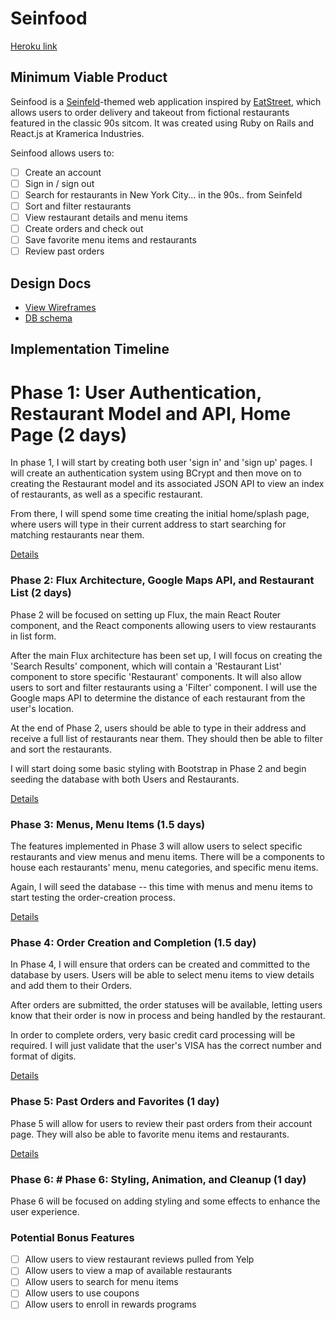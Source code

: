 # Seinfood

[Heroku link][heroku]

[heroku]: https://seinfood.herokuapp.com/

## Minimum Viable Product

Seinfood is a [Seinfeld][seinfeld]-themed web application inspired by
[EatStreet][eatstreet], which allows users to order delivery and takeout
from fictional restaurants featured in the classic 90s sitcom. It was
created using Ruby on Rails and React.js at Kramerica Industries.

Seinfood allows users to:

- [ ] Create an account
- [ ] Sign in / sign out
- [ ] Search for restaurants in New York City... in the 90s.. from Seinfeld
- [ ] Sort and filter restaurants
- [ ] View restaurant details and menu items
- [ ] Create orders and check out
- [ ] Save favorite menu items and restaurants
- [ ] Review past orders

[seinfeld]: https://en.wikipedia.org/wiki/Seinfeld
[eatstreet]: https://eatstreet.com/

## Design Docs
* [View Wireframes][view]
* [DB schema][schema]

[view]: ./docs/views.md
[schema]: ./docs/schema.md

## Implementation Timeline

# Phase 1: User Authentication, Restaurant Model and API, Home Page (2 days)

In phase 1, I will start by creating both user 'sign in' and 'sign up'
pages. I will create an authentication system using BCrypt and then move
on to creating the Restaurant model and its associated JSON API to view
an index of restaurants, as well as a specific restaurant.

From there, I will spend some time creating the initial home/splash
page, where users will type in their current address to start searching
for matching restaurants near them.

[Details][phase-one]

### Phase 2: Flux Architecture, Google Maps API, and Restaurant List (2 days)

Phase 2 will be focused on setting up Flux, the main React Router
component, and the React components allowing users to view restaurants
in list form.

After the main Flux architecture has been set up, I will focus on
creating the 'Search Results' component, which will contain a
'Restaurant List' component to store specific 'Restaurant' components.
It will also allow users to sort and filter restaurants using a
'Filter' component. I will use the Google maps API to determine the
distance of each restaurant from the user's location.

At the end of Phase 2, users should be able to type in their address
and receive a full list of restaurants near them. They should then be
able to filter and sort the restaurants.

I will start doing some basic styling with Bootstrap in Phase 2 and
begin seeding the database with both Users and Restaurants.

[Details][phase-two]

### Phase 3: Menus, Menu Items (1.5 days)

The features implemented in Phase 3 will allow users to select specific
restaurants and view menus and menu items. There will
be a components to house each restaurants' menu, menu categories, and
specific menu items.

Again, I will seed the database -- this time with menus and menu items
to start testing the order-creation process.

[Details][phase-three]

### Phase 4: Order Creation and Completion (1.5 day)

In Phase 4, I will ensure that orders can be created and committed to
the database by users. Users will be able to select menu items to view
details and add them to their Orders.

After orders are submitted, the order statuses will be available,
letting users know that their order is now in process and being handled
by the restaurant.

In order to complete orders, very basic credit card processing will be
required. I will just validate that the user's VISA has the correct
number and format of digits.

[Details][phase-four]

### Phase 5: Past Orders and Favorites (1 day)

Phase 5 will allow for users to review their past orders from their
account page. They will also be able to favorite menu items and
restaurants.

[Details][phase-five]

### Phase 6: # Phase 6: Styling, Animation, and Cleanup (1 day)

Phase 6 will be focused on adding styling and some effects to enhance
the user experience.

### Potential Bonus Features
- [ ] Allow users to view restaurant reviews pulled from Yelp
- [ ] Allow users to view a map of available restaurants
- [ ] Allow users to search for menu items
- [ ] Allow users to use coupons
- [ ] Allow users to enroll in rewards programs

[phase-one]: ./docs/phases/phase1.md
[phase-two]: ./docs/phases/phase2.md
[phase-three]: ./docs/phases/phase3.md
[phase-four]: ./docs/phases/phase4.md
[phase-five]: ./docs/phases/phase5.md
